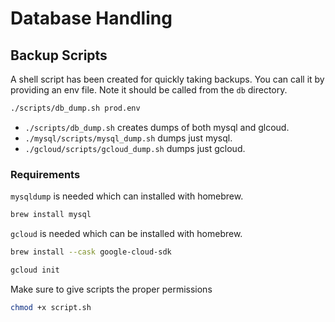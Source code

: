 # Database Handling

## Backup Scripts

A shell script has been created for quickly taking backups. You can call it by providing an env file. Note it should be called from the `db` directory.

```sh
./scripts/db_dump.sh prod.env
```

- `./scripts/db_dump.sh` creates dumps of both mysql and glcoud.
- `./mysql/scripts/mysql_dump.sh` dumps just mysql.
- `./gcloud/scripts/gcloud_dump.sh` dumps just gcloud.

### Requirements

`mysqldump` is needed which can installed with homebrew.

```sh
brew install mysql
```

`gcloud` is needed which can be installed with homebrew.

```sh
brew install --cask google-cloud-sdk
```

```sh
gcloud init
```

Make sure to give scripts the proper permissions

```sh
chmod +x script.sh
```
